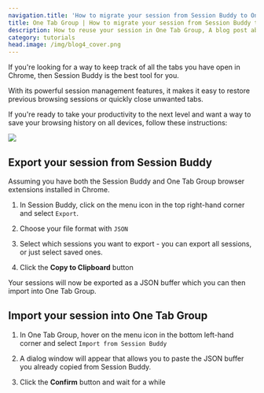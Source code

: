 ```yaml
---
navigation.title: 'How to migrate your session from Session Buddy to One Tab Group?'
title: One Tab Group | How to migrate your session from Session Buddy to One Tab Group?
description: How to reuse your session in One Tab Group, A blog post about how to migrate from Session Buddy to One Tab Group.
category: tutorials
head.image: /img/blog4_cover.png
---
```


If you're looking for a way to keep track of all the tabs you have open in Chrome, then Session Buddy is the best tool for you.

With its powerful session management features, it makes it easy to restore previous browsing sessions or quickly close unwanted tabs.

If you're ready to take your productivity to the next level and want a way to save your browsing history on all devices, follow these instructions:

![](/new_features_06.gif)

## Export your session from Session Buddy

Assuming you have both the Session Buddy and One Tab Group browser extensions installed in Chrome.

1. In Session Buddy, click on the menu icon in the top right-hand corner and select `Export`.

2. Choose your file format with `JSON`

3. Select which sessions you want to export - you can export all sessions, or just select saved ones.

4. Click the **Copy to Clipboard** button

Your sessions will now be exported as a JSON buffer which you can then import into One Tab Group.

## Import your session into One Tab Group

1. In One Tab Group, hover on the menu icon in the bottom left-hand corner and select `Import from Session Buddy`

2. A dialog window will appear that allows you to paste the JSON buffer you already copied from Session Buddy.

3. Click the **Confirm** button and wait for a while
